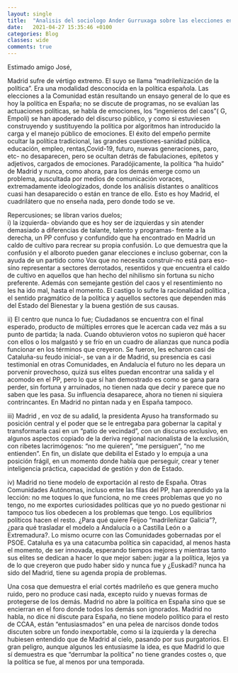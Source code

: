 ```yaml
---
layout: single
title:  "Analisis del sociologo Ander Gurruxaga sobre las elecciones en la Comunidad de Madrid"
date:   2021-04-27 15:35:46 +0100
categories: Blog
classes: wide
comments: true
---
```


Estimado amigo José, 

Madrid sufre de vértigo extremo. El suyo se llama “madrileñización de la política”. Era una modalidad desconocida en la política española. Las elecciones a la Comunidad están resultando un ensayo general de lo que es hoy la política en España; no se discute de programas, no se evalúan las actuaciones políticas, se habla de emociones, los “ingenieros del caos”( G, Empoli) se han apoderado del discurso público, y como si estuviesen construyendo y sustituyendo la política por algoritmos han introducido la carga y el manejo público de emociones. El éxito del empeño permite ocultar la política tradicional, las grandes cuestiones-sanidad pública, educación, empleo, rentas,Covid-19, futuro, nuevas generaciones, paro, etc- no desaparecen, pero se ocultan detrás de fabulaciones, epítetos y adjetivos, cargados de emociones. Paradójicamente, la política “ha huido” de Madrid  y nunca, como ahora, para los demás emerge como un problema, auscultada por medios de comunicación voraces, extremadamente ideologizados, donde los análisis distantes o  analíticos cuasi han desaparecido o están en trance de ello.  Esto es hoy Madrid, el cuadrilátero que no enseña nada, pero donde todo se ve.

 

Repercusiones; se libran varios duelos; 
<br>i) la izquierda- obviando que es hoy ser de izquierdas y sin atender demasiado a diferencias de talante, talento y programas- frente a la derecha, un PP confuso y confundido que ha encontrado en Madrid un caldo de cultivo para recrear su propia confusión. Lo que demuestra que la confusión y el alboroto pueden ganar elecciones e incluso gobernar, con la ayuda de un partido como Vox que no necesita construir-no está para eso- sino representar a sectores derrotados, resentidos y que encuentra el caldo de cultivo en aquellos que han hecho del nihilismo sin fortuna su nicho preferente. Además con semejante gestión del caos y el resentimiento no les ha ido mal, hasta el momento. El castigo lo sufre la racionalidad política , el sentido pragmático de la política y aquellos sectores que dependen más del Estado del Bienestar y la buena gestión de sus causas.



ii) El centro que nunca lo fue; Ciudadanos se encuentra con el final esperado, producto de múltiples errores que le acercan cada vez más a su punto de partida; la nada. Cuando obtuvieron votos no supieron qué hacer con ellos o los malgastó y se frío en un cuadro de alianzas que nunca podía funcionar en los términos que creyeron. Se fueron, les echaron casi de Cataluña-su feudo inicial-, se van a ir de Madrid, su presencia es casi  testimonial en otras Comunidades, en Andalucía el futuro no les depara un porvenir provechoso, quizá sus elites puedan encontrar una salida y el acomodo en el PP, pero lo que sí han demostrado es como se gana para perder, sin fortuna y arruinados, no tienen nada que decir y parece que no saben que les pasa. Su influencia desaparece, ahora no tienen ni siquiera contrincantes. En Madrid no pintan nada y en España tampoco.

 

iii) Madrid , en voz de su adalid, la presidenta Ayuso ha transformado su posición central y el poder que se le entregaba para gobernar la capital y transformarla casi en un “patio de vecindad”, con un discurso exclusivo, en algunos aspectos copiado de la deriva regional nacionalista de la exclusión, con ribetes lacrimógenos: “no me quieren”, “me persiguen”, “no me entienden”. En fin, un dislate que debilita el Estado y lo empuja a una posición frágil, en un momento donde había que perseguir, crear y tener  inteligencia práctica, capacidad de gestión y don de  Estado.

 

iv) Madrid no tiene modelo de exportación al resto de España. Otras Comunidades Autónomas, incluso entre las filas del PP, han aprendido ya la lección: no me toques lo que funciona, no me crees problemas que yo no tengo, no me exportes curiosidades políticas que yo no puedo gestionar ni tampoco tus líos obedecen a los problemas que tengo. Los equilibrios políticos hacen el resto. ¿Para qué quiere Feijoo “madrileñizar Galicia”?, ¿para qué trasladar el modelo a Andalucía o a Castilla León o a Extremadura?. Lo mismo ocurre con las Comunidades gobernadas por el PSOE. Cataluña es ya una catacumba política sin capacidad, al menos hasta el momento, de ser innovada, esperando tiempos mejores y mientras tanto sus elites se dedican a hacer lo que mejor saben: jugar a la política, lejos ya de lo que creyeron que pudo haber sido y nunca fue y ¿Euskadi? nunca ha sido del Madrid, tiene su agenda propia de problemas.

 

Una cosa que demuestra el erial cortés madrileño es que genera mucho ruido, pero no produce casi nada, excepto ruido y nuevas formas de protegerse de los demás. Madrid no abre la política en España sino que se encierran en el foro donde todos los demás son ignorados. Madrid no habla, no dice ni discute para España, no tiene modelo político para el resto de CCAA, están “entusiasmados” en una pelea de narcisos donde todos discuten sobre un fondo inexportable, como si la izquierda y la derecha hubiesen entendido que de Madrid al cielo, pasando por sus purgatorios. El gran peligro, aunque algunos les entusiasme la idea, es que Madrid lo que sí demuestra es que “derrumbar la política” no tiene grandes costes o, que la política se fue, al menos por una temporada.